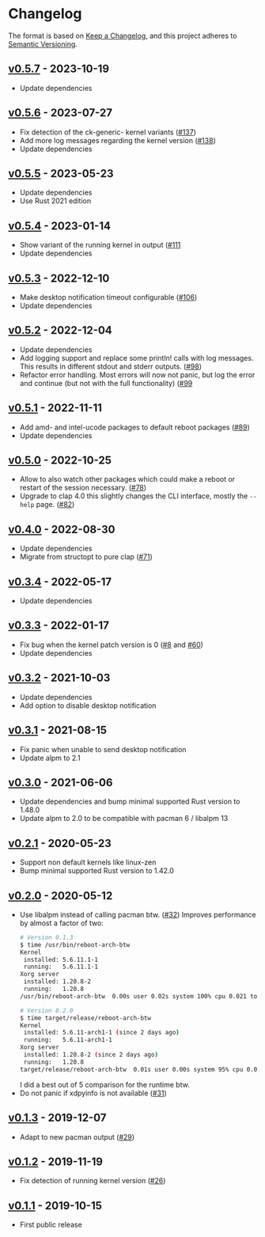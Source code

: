 # Changelog

The format is based on [Keep a Changelog](https://keepachangelog.com/en/1.0.0/),
and this project adheres to [Semantic Versioning](https://semver.org/spec/v2.0.0.html).

## [v0.5.7] - 2023-10-19

 * Update dependencies

## [v0.5.6] - 2023-07-27

 * Fix detection of the ck-generic- kernel variants
   ([#137](https://github.com/rnestler/reboot-arch-btw/pull/137))
 * Add more log messages regarding the kernel version
   ([#138](https://github.com/rnestler/reboot-arch-btw/pull/138))
 * Update dependencies

## [v0.5.5] - 2023-05-23

 * Update dependencies
 * Use Rust 2021 edition

## [v0.5.4] - 2023-01-14

 * Show variant of the running kernel in output
   ([#111](https://github.com/rnestler/reboot-arch-btw/pull/111)
 * Update dependencies

## [v0.5.3] - 2022-12-10

 * Make desktop notification timeout configurable
   ([#106](https://github.com/rnestler/reboot-arch-btw/pull/106))
 * Update dependencies

## [v0.5.2] - 2022-12-04

 * Update dependencies
 * Add logging support and replace some println! calls with log messages. This
   results in different stdout and stderr outputs.
   ([#98](https://github.com/rnestler/reboot-arch-btw/pull/98))
 * Refactor error handling. Most errors will now not panic, but log the error
   and continue (but not with the full functionality)
   ([#99](https://github.com/rnestler/reboot-arch-btw/pull/99)

## [v0.5.1] - 2022-11-11

 * Add amd- and intel-ucode packages to default reboot packages
   ([#89](https://github.com/rnestler/reboot-arch-btw/pull/89))
 * Update dependencies

## [v0.5.0] - 2022-10-25

 * Allow to also watch other packages which could make a reboot or restart of
   the session necessary.
   ([#78](https://github.com/rnestler/reboot-arch-btw/pull/78))
 * Upgrade to clap 4.0 this slightly changes the CLI interface, mostly the
   `--help` page.
   ([#82](https://github.com/rnestler/reboot-arch-btw/pull/82))

## [v0.4.0] - 2022-08-30

 * Update dependencies
 * Migrate from structopt to pure clap
   ([#71](https://github.com/rnestler/reboot-arch-btw/pull/71))

## [v0.3.4] - 2022-05-17

 * Update dependencies

## [v0.3.3] - 2022-01-17

 * Fix bug when the kernel patch version is 0
   ([#8](https://github.com/rnestler/reboot-arch-btw/issues/8) and
   [#60](https://github.com/rnestler/reboot-arch-btw/pull/60))
 * Update dependencies

## [v0.3.2] - 2021-10-03

 * Update dependencies
 * Add option to disable desktop notification

## [v0.3.1] - 2021-08-15

 * Fix panic when unable to send desktop notification
 * Update alpm to 2.1

## [v0.3.0] - 2021-06-06

 * Update dependencies and bump minimal supported Rust version to 1.48.0
 * Update alpm to 2.0 to be compatible with pacman 6 / libalpm 13

## [v0.2.1] - 2020-05-23

 * Support non default kernels like linux-zen
 * Bump minimal supported Rust version to 1.42.0

## [v0.2.0] - 2020-05-12

 * Use libalpm instead of calling pacman btw.
   ([#32](https://github.com/rnestler/reboot-arch-btw/pull/32))
   Improves performance by almost a factor of two:
   ```bash
   # Version 0.1.3
   $ time /usr/bin/reboot-arch-btw
   Kernel
    installed: 5.6.11.1-1
    running:   5.6.11.1-1
   Xorg server
    installed: 1.20.8-2
    running:   1.20.8
   /usr/bin/reboot-arch-btw  0.00s user 0.02s system 100% cpu 0.021 total

   # Version 0.2.0
   $ time target/release/reboot-arch-btw
   Kernel
    installed: 5.6.11-arch1-1 (since 2 days ago)
    running:   5.6.11-arch1-1
   Xorg server
    installed: 1.20.8-2 (since 2 days ago)
    running:   1.20.8
   target/release/reboot-arch-btw  0.01s user 0.00s system 95% cpu 0.012 total
   ```
   I did a best out of 5 comparison for the runtime btw.
 * Do not panic if xdpyinfo is not available
   ([#31](https://github.com/rnestler/reboot-arch-btw/pull/31))

## [v0.1.3] - 2019-12-07

 * Adapt to new pacman output
   ([#29](https://github.com/rnestler/reboot-arch-btw/pull/29))

## [v0.1.2] - 2019-11-19

 * Fix detection of running kernel version
   ([#26](https://github.com/rnestler/reboot-arch-btw/pull/26))

## [v0.1.1] - 2019-10-15

 * First public release

[Unreleased]: https://github.com/rnestler/reboot-arch-btw/compare/v0.5.7...master
[v0.5.7]: https://github.com/rnestler/reboot-arch-btw/compare/v0.5.6..v0.5.7
[v0.5.6]: https://github.com/rnestler/reboot-arch-btw/compare/v0.5.5..v0.5.6
[v0.5.5]: https://github.com/rnestler/reboot-arch-btw/compare/v0.5.4..v0.5.5
[v0.5.4]: https://github.com/rnestler/reboot-arch-btw/compare/v0.5.3..v0.5.4
[v0.5.3]: https://github.com/rnestler/reboot-arch-btw/compare/v0.5.2..v0.5.3
[v0.5.2]: https://github.com/rnestler/reboot-arch-btw/compare/v0.5.1..v0.5.2
[v0.5.1]: https://github.com/rnestler/reboot-arch-btw/compare/v0.5.0..v0.5.1
[v0.5.0]: https://github.com/rnestler/reboot-arch-btw/compare/v0.4.0..v0.5.0
[v0.4.0]: https://github.com/rnestler/reboot-arch-btw/compare/v0.3.4..v0.4.0
[v0.3.4]: https://github.com/rnestler/reboot-arch-btw/compare/v0.3.3..v0.3.4
[v0.3.3]: https://github.com/rnestler/reboot-arch-btw/compare/v0.3.2..v0.3.3
[v0.3.2]: https://github.com/rnestler/reboot-arch-btw/compare/v0.3.1..v0.3.2
[v0.3.1]: https://github.com/rnestler/reboot-arch-btw/compare/v0.3.0..v0.3.1
[v0.3.0]: https://github.com/rnestler/reboot-arch-btw/compare/v0.2.1..v0.3.0
[v0.2.1]: https://github.com/rnestler/reboot-arch-btw/compare/v0.2.0..v0.2.1
[v0.2.0]: https://github.com/rnestler/reboot-arch-btw/compare/v0.1.3..v0.2.0
[v0.1.3]: https://github.com/rnestler/reboot-arch-btw/compare/v0.1.2..v0.1.3
[v0.1.2]: https://github.com/rnestler/reboot-arch-btw/compare/v0.1.1..v0.1.2
[v0.1.1]: https://github.com/rnestler/reboot-arch-btw/releases/tag/v0.1.1
